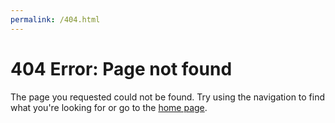 ```yaml
---
permalink: /404.html
---
```


# 404 Error: Page not found

The page you requested could not be found. Try using the navigation to find what you're looking for or go to the <a href="{{ '/' | relative_url }}" target="_self">home page</a>.